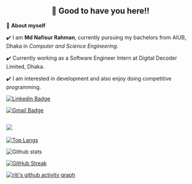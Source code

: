<!-- README FILE CODE -->



<!-- WAKING HAND WITH GOOD TO HAVE YOU TEXT-->
<h2 align=center>👋 Good to have you here!!</h2>


<!--ABOUT ME CODE-->
🌱 **About myself**<br>

✔️ I am **Md Nafisur Rahman**, currently pursuing my bachelors from AIUB, Dhaka in *Computer and Science Engineering*. <br>

✔️ Currently working as a Software Engineer Intern at Digital Decoder Limited, Dhaka. <br>

✔️ I am interested in development and also enjoy doing competitive programming. <br>

<!--✔️ I have experience in FULL stack web development .<br> -->


<!-- SOCAIL MEDIA HANDLES -->
[![Linkedin Badge](https://img.shields.io/badge/-nafisiancastle-blue?style=flat-square&logo=Linkedin&logoColor=white&link=https://www.linkedin.com/in/nafisiancastle/)](https://www.linkedin.com/in/nafisiancastle/)

[![Gmail Badge](https://img.shields.io/badge/-nafis.cseaiub@gmail.com-c14438?style=flat-square&logo=Gmail&logoColor=white&link=mailto:nafis.cseaiub@gmail.com)](mailto:nafis.cseaiub@gmail.com)

![](https://komarev.com/ghpvc/?username=NafisianCastle&color=dc143c)
---
 
<!--  TOP LANGUAGES STATISTICS -->
 [![Top Langs](https://github-readme-stats.vercel.app/api/top-langs/?username=NafisianCastle&theme=dark&layout=compact&align=right&width=40%)](https://github.com/anuraghazra/github-readme-stats)

<!-- GITHUB STATISTICS -->
 ![Github stats](https://github-readme-stats.vercel.app/api?username=NafisianCastle&theme=nightowl)  
 
<!--  CONTRIBUTION AND STREAK BLOCK -->
 [![GitHub Streak](https://github-readme-streak-stats.herokuapp.com/?user=NafisianCastle&currStreakNum=2FD3EB&fire=pink&sideLabels=F00&theme=nightowl)](https://git.io/streak-stats)       
 
<!-- ACTIVITY GRAPH TRACKER -->
[![riti's github activity graph](https://activity-graph.herokuapp.com/graph?username=NafisianCastle&theme=react-dark)](https://github.com/NafisianCastle/github-readme-activity-graph)
